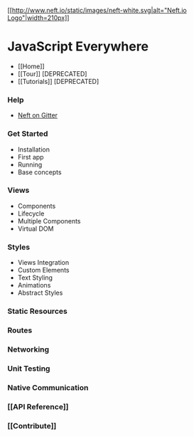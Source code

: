 [[[http://www.neft.io/static/images/neft-white.svg|alt="Neft.io Logo"|width=210px]]](http://neft.io)

JavaScript Everywhere
=====================

- [[Home]]
- [[Tour]] [DEPRECATED]
- [[Tutorials]] [DEPRECATED]

### Help
- [Neft on Gitter](https://gitter.im/Neft-io/neft)

### Get Started
- Installation
- First app
- Running
- Base concepts

### Views
- Components
- Lifecycle
- Multiple Components
- Virtual DOM

### Styles
- Views Integration
- Custom Elements
- Text Styling
- Animations
- Abstract Styles

### Static Resources

### Routes

### Networking

### Unit Testing

### Native Communication

### [[API Reference]]

### [[Contribute]]